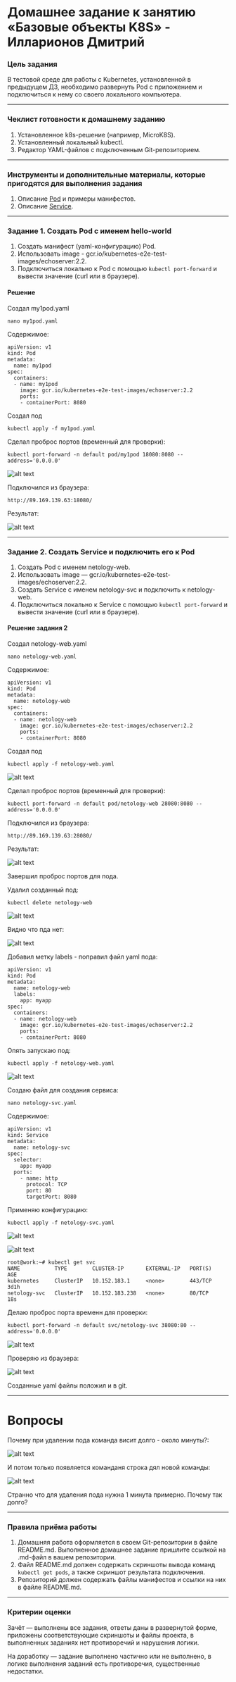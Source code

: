 # Домашнее задание к занятию «Базовые объекты K8S» - Илларионов Дмитрий

### Цель задания

В тестовой среде для работы с Kubernetes, установленной в предыдущем ДЗ, необходимо развернуть Pod с приложением и подключиться к нему со своего локального компьютера. 

------

### Чеклист готовности к домашнему заданию

1. Установленное k8s-решение (например, MicroK8S).
2. Установленный локальный kubectl.
3. Редактор YAML-файлов с подключенным Git-репозиторием.

------

### Инструменты и дополнительные материалы, которые пригодятся для выполнения задания

1. Описание [Pod](https://kubernetes.io/docs/concepts/workloads/pods/) и примеры манифестов.
2. Описание [Service](https://kubernetes.io/docs/concepts/services-networking/service/).

------

### Задание 1. Создать Pod с именем hello-world

1. Создать манифест (yaml-конфигурацию) Pod.
2. Использовать image - gcr.io/kubernetes-e2e-test-images/echoserver:2.2.
3. Подключиться локально к Pod с помощью `kubectl port-forward` и вывести значение (curl или в браузере).

#### Решение

Создал my1pod.yaml

```
nano my1pod.yaml
```
Содержимое:

```
apiVersion: v1
kind: Pod
metadata:
  name: my1pod
spec:
  containers:
  - name: my1pod
    image: gcr.io/kubernetes-e2e-test-images/echoserver:2.2
    ports:
    - containerPort: 8080
```

Создал под

```
kubectl apply -f my1pod.yaml
```

Сделал проброс портов (временный для проверки):

```
kubectl port-forward -n default pod/my1pod 18080:8080 --address='0.0.0.0'
```

![alt text](image.png)

Подключился из браузера:

```
http://89.169.139.63:18080/
```
Результат:

![alt text](image-1.png)



------

### Задание 2. Создать Service и подключить его к Pod

1. Создать Pod с именем netology-web.
2. Использовать image — gcr.io/kubernetes-e2e-test-images/echoserver:2.2.
3. Создать Service с именем netology-svc и подключить к netology-web.
4. Подключиться локально к Service с помощью `kubectl port-forward` и вывести значение (curl или в браузере).

#### Решение задания 2

Создал netology-web.yaml

```
nano netology-web.yaml
```
Содержимое:

```
apiVersion: v1
kind: Pod
metadata:
  name: netology-web
spec:
  containers:
  - name: netology-web
    image: gcr.io/kubernetes-e2e-test-images/echoserver:2.2
    ports:
    - containerPort: 8080
```

Создал под

```
kubectl apply -f netology-web.yaml
```

![alt text](image-2.png)

Сделал проброс портов (временный для проверки):

```
kubectl port-forward -n default pod/netology-web 28080:8080 --address='0.0.0.0'
```

Подключился из браузера:

```
http://89.169.139.63:28080/
```
Результат:

![alt text](image-3.png)

Завершил проброс портов для пода.

Удалил созданный под:


```
kubectl delete netology-web
```
![alt text](image-5.png)

Видно что пда нет:

![alt text](image-6.png)

Добавил метку labels - поправил файл yaml пода:

```
apiVersion: v1
kind: Pod
metadata:
  name: netology-web
  labels:
    app: myapp
spec:
  containers:
  - name: netology-web
    image: gcr.io/kubernetes-e2e-test-images/echoserver:2.2
    ports:
    - containerPort: 8080
```

Опять запускаю под:

```
kubectl apply -f netology-web.yaml
```
![alt text](image-7.png)

Создаю файл для создания сервиса:

```
nano netology-svc.yaml
```
Содержимое:

```
apiVersion: v1
kind: Service
metadata:
  name: netology-svc
spec:
  selector:
    app: myapp
  ports:
    - name: http
      protocol: TCP
      port: 80
      targetPort: 8080
```
Применяю конфигурацию:

```
kubectl apply -f netology-svc.yaml
```

![alt text](image-8.png)

![alt text](image-9.png)

```
root@work:~# kubectl get svc
NAME           TYPE        CLUSTER-IP       EXTERNAL-IP   PORT(S)   AGE
kubernetes     ClusterIP   10.152.183.1     <none>        443/TCP   3d1h
netology-svc   ClusterIP   10.152.183.238   <none>        80/TCP    18s
```

Делаю проброс порта временн для проверки:

```
kubectl port-forward -n default svc/netology-svc 38080:80 --address='0.0.0.0'
```

![alt text](image-10.png)

Проверяю из браузера:

![alt text](image-11.png)

Созданные yaml файлы положил и в git.

----

# Вопросы

Почему при удалении пода команда висит долго - около минуты?:


![alt text](image-4.png)

И потом только появляется команданя строка дял новой команды:

![alt text](image-5.png)

Странно что для удаления пода нужна 1 минута примерно. Почему так долго?

------

### Правила приёма работы

1. Домашняя работа оформляется в своем Git-репозитории в файле README.md. Выполненное домашнее задание пришлите ссылкой на .md-файл в вашем репозитории.
2. Файл README.md должен содержать скриншоты вывода команд `kubectl get pods`, а также скриншот результата подключения.
3. Репозиторий должен содержать файлы манифестов и ссылки на них в файле README.md.

------

### Критерии оценки
Зачёт — выполнены все задания, ответы даны в развернутой форме, приложены соответствующие скриншоты и файлы проекта, в выполненных заданиях нет противоречий и нарушения логики.

На доработку — задание выполнено частично или не выполнено, в логике выполнения заданий есть противоречия, существенные недостатки.
